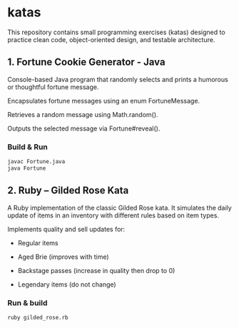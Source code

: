 # katas

This repository contains small programming exercises (katas) designed to practice clean code, object-oriented design, and testable architecture.

## 1. Fortune Cookie Generator - Java
Console-based Java program that randomly selects and prints a humorous or thoughtful fortune message.

Encapsulates fortune messages using an enum FortuneMessage.

Retrieves a random message using Math.random().

Outputs the selected message via Fortune#reveal().

### Build & Run

```bash
javac Fortune.java
java Fortune
```

## 2. Ruby – Gilded Rose Kata
A Ruby implementation of the classic Gilded Rose kata. It simulates the daily update of items in an inventory with different rules based on item types.

Implements quality and sell updates for:

- Regular items

- Aged Brie (improves with time)

- Backstage passes (increase in quality then drop to 0)

- Legendary items (do not change)


### Run & build
```bash
ruby gilded_rose.rb
```
